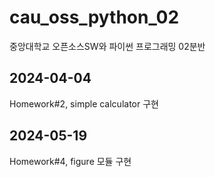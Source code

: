# cau_oss_python_02
중앙대학교 오픈소스SW와 파이썬 프로그래밍 02분반

## 2024-04-04
Homework#2, simple calculator 구현

## 2024-05-19
Homework#4, figure 모듈 구현